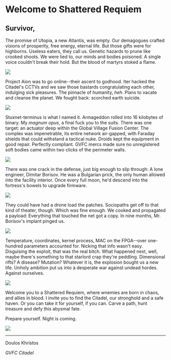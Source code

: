 # Welcome to Shattered Requiem

## Survivor,

The promise of Utopia, a new Atlantis, was empty. Our demagogues crafted visions of prosperity, free energy, eternal life. But those gifts were for highborns. Useless eaters, they call us. Genetic hazards to prune like crooked shoots. We were lied to, our minds and bodies poisoned. A single voice couldn't break their hold. But the blood of martyrs stoked a flame.

![](assets/images/p1.webp)

Project Aion was to go online--their ascent to godhood. Iter hacked the Citadel's CCTVs and we saw those bastards congratulating each other, indulging sick pleasures. The pinnacle of humanity, *heh*. Plans to vacate and cleanse the planet. We fought back: scorched earth suicide.

![](assets/images/p2.webp)

Stuxnet-terminus is what I named it. Armageddon rolled into 16 kilobytes of binary. My *magnum opus*, a final fuck you to the suits. There was one target: an actuator deep within the Global Village Fusion Center. The complex was impenetrable, its entire network air-gapped, with Faraday shields that could withstand a tactical nuke. Droids kept the equipment in good repair. Perfectly compliant. GVFC mercs made sure no unregistered soft bodies came within two clicks of the perimeter walls.

![](assets/images/p3.webp)

There was one crack in the defense, just big enough to slip through: A lone engineer, Dimitar Borisov. He was a Bulgarian prick, the only human allowed into the facility interior. Once every full moon, he'd descend into the fortress's bowels to upgrade firmware.

![](assets/images/p4.webp)

They could have had a drone load the patches. Sociopaths get off to that kind of theater, though. Which was fine enough. We cooked and propagated a payload: Everything that touched the net got a copy. In nine months, Mr. Borisov's implant pinged us.

![](assets/images/p5.webp)

Temperature, coordinates, kernel process, MAC on the FPGA--over one-hundred parameters accounted for. Nicking that info wasn't easy. Disguising the exploit, that was the real bitch. What happened next, well, maybe there's something to that starlord crap they're peddling. Dimensional rifts? A disease? Mutation? Whatever it is, the explosion bought us a new life. Unholy ambition put us into a desperate war against undead hordes. Against ourselves.

![](assets/images/p6.webp)

Welcome you to a Shattered Requiem, where wnemies are born in chaos, and allies in blood. I invite you to find the Citadel, our stronghold and a safe haven. Or you can take it for yourself, if you can. Carve a path, hunt treasure and defy this abysmal fate.

Prepare yourself. Night is coming.

![](assets/images/p7.webp)

---

Doulos Khristos

*GVFC Citadel*
